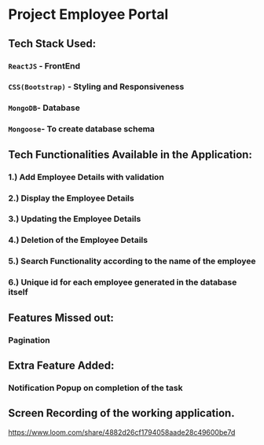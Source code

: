 # Project Employee Portal 


## Tech Stack Used:

### `ReactJS` - FrontEnd 

### `CSS(Bootstrap)` - Styling and Responsiveness

### `MongoDB`- Database 

### `Mongoose`- To create database schema

## Tech Functionalities Available in the Application:

  ### 1.) Add Employee Details with validation
  ### 2.) Display the Employee Details
  ### 3.) Updating the Employee Details
  ### 4.) Deletion of the Employee Details
  ### 5.) Search Functionality according to the name of the employee
  ### 6.) Unique id for each employee generated in the database itself

## Features Missed out:

  ### Pagination


## Extra Feature Added:

  ### Notification Popup on completion of the task


## Screen Recording of the working application.

  https://www.loom.com/share/4882d26cf1794058aade28c49600be7d

